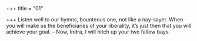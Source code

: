 +++
title = "01"

+++
Listen well to our hymns, bounteous one, not like a nay-sayer.
When you will make us the beneficiaries of your liberality, it’s just then  that you will achieve your goal.
– Now, Indra, I will hitch up your two fallow bays.